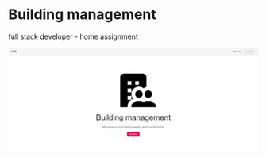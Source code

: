 # Building management
 full stack developer - home assignment
 
![Alt text](https://github.com/shunitavni/Building-management/blob/main/app%20img/Home.PNG?raw=true)
